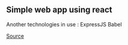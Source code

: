 ## Simple web app using react

Another technologies in use :
ExpressJS
Babel

<a href="https://medium.com/@Preda/getting-started-on-building-a-personal-website-with-react-b44ee93b1710
https://medium.com/@Preda/getting-started-on-building-a-personal-website-with-react-b44ee93b1710">Source</a>

